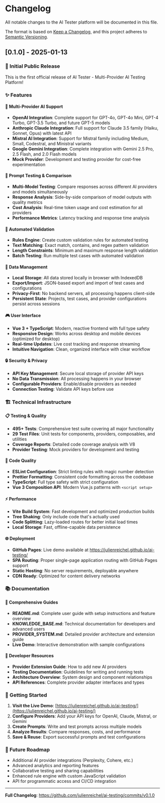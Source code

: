 # Changelog

All notable changes to the AI Tester platform will be documented in this file.

The format is based on [Keep a Changelog](https://keepachangelog.com/en/1.0.0/),
and this project adheres to [Semantic Versioning](https://semver.org/spec/v2.0.0.html).

## [0.1.0] - 2025-01-13

### 🎉 Initial Public Release

This is the first official release of AI Tester - Multi-Provider AI Testing Platform!

### ✨ Features

#### 🔌 Multi-Provider AI Support

- **OpenAI Integration**: Complete support for GPT-4o, GPT-4o Mini, GPT-4 Turbo, GPT-3.5 Turbo, and future GPT-5 models
- **Anthropic Claude Integration**: Full support for Claude 3.5 family (Haiku, Sonnet, Opus) with latest API
- **Mistral AI Integration**: Support for Mistral family including Medium, Small, Codestral, and Ministral variants
- **Google Gemini Integration**: Complete integration with Gemini 2.5 Pro, 2.5 Flash, and 2.0 Flash models
- **Mock Provider**: Development and testing provider for cost-free experimentation

#### 🧪 Prompt Testing & Comparison

- **Multi-Model Testing**: Compare responses across different AI providers and models simultaneously
- **Response Analysis**: Side-by-side comparison of model outputs with quality metrics
- **Cost Analysis**: Real-time token usage and cost estimation for all providers
- **Performance Metrics**: Latency tracking and response time analysis

#### 🎯 Automated Validation

- **Rules Engine**: Create custom validation rules for automated testing
- **Text Matching**: Exact match, contains, and regex pattern validation
- **Length Constraints**: Minimum and maximum response length validation
- **Batch Testing**: Run multiple test cases with automated validation

#### 💾 Data Management

- **Local Storage**: All data stored locally in browser with IndexedDB
- **Export/Import**: JSON-based export and import of test cases and configurations
- **Privacy-First**: No backend servers, all processing happens client-side
- **Persistent State**: Projects, test cases, and provider configurations persist across sessions

#### 🎮 User Interface

- **Vue 3 + TypeScript**: Modern, reactive frontend with full type safety
- **Responsive Design**: Works across desktop and mobile devices (optimized for desktop)
- **Real-time Updates**: Live cost tracking and response streaming
- **Intuitive Navigation**: Clean, organized interface with clear workflow

#### 🔒 Security & Privacy

- **API Key Management**: Secure local storage of provider API keys
- **No Data Transmission**: All processing happens in your browser
- **Configurable Providers**: Enable/disable providers as needed
- **Connection Testing**: Validate API keys before use

### 🏗️ Technical Infrastructure

#### 📋 Testing & Quality

- **495+ Tests**: Comprehensive test suite covering all major functionality
- **29 Test Files**: Unit tests for components, providers, composables, and utilities
- **Coverage Reports**: Detailed code coverage analysis with V8
- **Provider Testing**: Mock providers for development and testing

#### 🎯 Code Quality

- **ESLint Configuration**: Strict linting rules with magic number detection
- **Prettier Formatting**: Consistent code formatting across the codebase
- **TypeScript**: Full type safety with strict configuration
- **Vue 3 Composition API**: Modern Vue.js patterns with `<script setup>`

#### ⚡ Performance

- **Vite Build System**: Fast development and optimized production builds
- **Tree Shaking**: Only include code that's actually used
- **Code Splitting**: Lazy-loaded routes for better initial load times
- **Local Storage**: Fast, offline-capable data persistence

#### 🌐 Deployment

- **GitHub Pages**: Live demo available at https://julienreichel.github.io/ai-testing/
- **SPA Routing**: Proper single-page application routing with GitHub Pages support
- **Static Hosting**: No server requirements, deployable anywhere
- **CDN Ready**: Optimized for content delivery networks

### 📚 Documentation

#### 📖 Comprehensive Guides

- **README.md**: Complete user guide with setup instructions and feature overview
- **KNOWLEDGE_BASE.md**: Technical documentation for developers and advanced users
- **PROVIDER_SYSTEM.md**: Detailed provider architecture and extension guide
- **Live Demo**: Interactive demonstration with sample configurations

#### 🎯 Developer Resources

- **Provider Extension Guide**: How to add new AI providers
- **Testing Documentation**: Guidelines for writing and running tests
- **Architecture Overview**: System design and component relationships
- **API References**: Complete provider adapter interfaces and types

### 🚀 Getting Started

1. **Visit the Live Demo**: [https://julienreichel.github.io/ai-testing/](https://julienreichel.github.io/ai-testing/)
2. **Configure Providers**: Add your API keys for OpenAI, Claude, Mistral, or Gemini
3. **Create Prompts**: Write and test prompts across multiple models
4. **Analyze Results**: Compare responses, costs, and performance
5. **Save & Reuse**: Export successful prompts and test configurations

### 🔮 Future Roadmap

- Additional AI provider integrations (Perplexity, Cohere, etc.)
- Advanced analytics and reporting features
- Collaborative testing and sharing capabilities
- Enhanced rule engine with custom JavaScript validation
- API for programmatic access and CI/CD integration

---

**Full Changelog**: https://github.com/julienreichel/ai-testing/commits/v0.1.0
